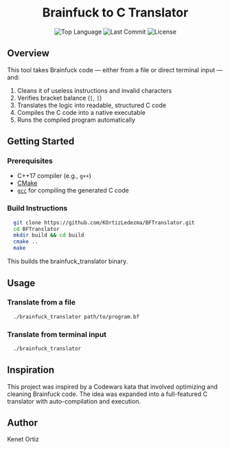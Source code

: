<h1 align="center">Brainfuck to C Translator</h1>

<p align="center">
  <img src="https://img.shields.io/github/languages/top/KOrtizLedezma/BFTranslator" alt="Top Language" />
  <img src="https://img.shields.io/github/last-commit/KOrtizLedezma/BFTranslator" alt="Last Commit" />
  <img src="https://img.shields.io/github/license/KOrtizLedezma/BFTranslator" alt="License" />
</p>


## Overview

This tool takes Brainfuck code — either from a file or direct terminal input — and:

1. Cleans it of useless instructions and invalid characters
2. Verifies bracket balance (`[`, `]`)
3. Translates the logic into readable, structured C code
4. Compiles the C code into a native executable
5. Runs the compiled program automatically

## Getting Started

### Prerequisites

- C++17 compiler (e.g., `g++`)
- [CMake](https://cmake.org/download/)
- [`gcc`](https://gcc.gnu.org/) for compiling the generated C code

### Build Instructions
```bash
  git clone https://github.com/KOrtizLedezma/BFTranslator.git
  cd BFTranslator
  mkdir build && cd build
  cmake ..
  make
```
This builds the brainfuck_translator binary.

## Usage

### Translate from a file
```bash
  ./brainfuck_translator path/to/program.bf
``` 
### Translate from terminal input
```bash
  ./brainfuck_translator
```

## Inspiration
This project was inspired by a Codewars kata that involved optimizing and cleaning Brainfuck code. The idea was expanded into a full-featured C translator with auto-compilation and execution.


## Author
Kenet Ortiz

